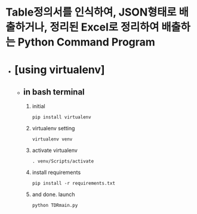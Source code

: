 Table정의서를 인식하여, JSON형태로 배출하거나, 정리된 Excel로 정리하여 배출하는 Python Command Program
=========

* # [using virtualenv]
    - ## in bash terminal
        1. initial

            ```pip install virtualenv ```

        2. virtualenv setting

            ```virtualenv venv```

        3. activate virtualenv

            ```. venv/Scripts/activate```

        4. install requirements

            ```pip install -r requirements.txt```

        5. and done. launch

            ```python TDRmain.py```